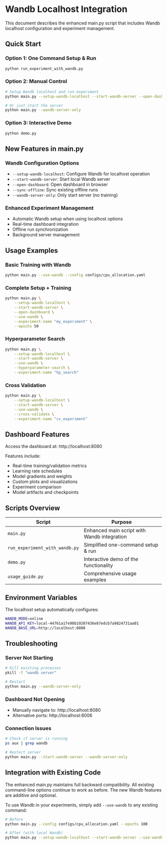 # Wandb Localhost Integration

This document describes the enhanced main.py script that includes Wandb localhost configuration and experiment management.

## Quick Start

### Option 1: One Command Setup & Run
```bash
python run_experiment_with_wandb.py
```

### Option 2: Manual Control
```bash
# Setup Wandb localhost and run experiment
python main.py --setup-wandb-localhost --start-wandb-server --open-dashboard --use-wandb

# Or just start the server
python main.py --wandb-server-only
```

### Option 3: Interactive Demo
```bash
python demo.py
```

## New Features in main.py

### Wandb Configuration Options
- `--setup-wandb-localhost`: Configure Wandb for localhost operation
- `--start-wandb-server`: Start local Wandb server
- `--open-dashboard`: Open dashboard in browser
- `--sync-offline`: Sync existing offline runs
- `--wandb-server-only`: Only start server (no training)

### Enhanced Experiment Management
- Automatic Wandb setup when using localhost options
- Real-time dashboard integration
- Offline run synchronization
- Background server management

## Usage Examples

### Basic Training with Wandb
```bash
python main.py --use-wandb --config configs/cpu_allocation.yaml
```

### Complete Setup + Training
```bash
python main.py \
    --setup-wandb-localhost \
    --start-wandb-server \
    --open-dashboard \
    --use-wandb \
    --experiment-name "my_experiment" \
    --epochs 50
```

### Hyperparameter Search
```bash
python main.py \
    --setup-wandb-localhost \
    --start-wandb-server \
    --use-wandb \
    --hyperparameter-search \
    --experiment-name "hp_search"
```

### Cross Validation
```bash
python main.py \
    --setup-wandb-localhost \
    --start-wandb-server \
    --use-wandb \
    --cross-validate \
    --experiment-name "cv_experiment"
```

## Dashboard Features

Access the dashboard at: http://localhost:8080

Features include:
- Real-time training/validation metrics
- Learning rate schedules
- Model gradients and weights
- Custom plots and visualizations
- Experiment comparison
- Model artifacts and checkpoints

## Scripts Overview

| Script | Purpose |
|--------|---------|
| `main.py` | Enhanced main script with Wandb integration |
| `run_experiment_with_wandb.py` | Simplified one-command setup & run |
| `demo.py` | Interactive demo of the functionality |
| `usage_guide.py` | Comprehensive usage examples |

## Environment Variables

The localhost setup automatically configures:
```bash
WANDB_MODE=online
WANDB_API_KEY=local-44761a1fe98b19207436e87edcb7a9824731aa01
WANDB_BASE_URL=http://localhost:8080
```

## Troubleshooting

### Server Not Starting
```bash
# Kill existing processes
pkill -f "wandb server"

# Restart
python main.py --wandb-server-only
```

### Dashboard Not Opening
- Manually navigate to: http://localhost:8080
- Alternative ports: http://localhost:6006

### Connection Issues
```bash
# Check if server is running
ps aux | grep wandb

# Restart server
python main.py --start-wandb-server --wandb-server-only
```

## Integration with Existing Code

The enhanced main.py maintains full backward compatibility. All existing command-line options continue to work as before. The new Wandb features are additive and optional.

To use Wandb in your experiments, simply add `--use-wandb` to any existing command:
```bash
# Before
python main.py --config configs/cpu_allocation.yaml --epochs 100

# After (with local Wandb)
python main.py --setup-wandb-localhost --start-wandb-server --use-wandb --config configs/cpu_allocation.yaml --epochs 100
```
